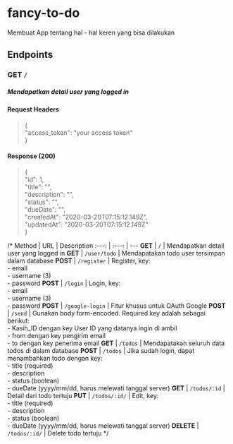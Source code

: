 # fancy-to-do
Membuat App tentang hal - hal keren yang bisa dilakukan

## Endpoints
### GET `/`
##### Mendapatkan detail user yang logged in

#### Request Headers
> { <br />
    "access_token": "your access token" <br />
> } <br />

#### Response (200)
> {<br />
    "id": 1,<br />
    "title": "<todo title>",<br />
    "description": "<todo description>",<br />
    "status": "<todo status>",<br />
    "dueDate": "<todo dueDate>",<br />
    "createdAt": "2020-03-20T07:15:12.149Z",<br />
    "updatedAt": "2020-03-20T07:15:12.149Z"<br />
 > }


/*
Method      | URL                   | Description
:---:       | :---:                 | ---
**GET**     | `/`                   | Mendapatkan detail user yang logged in
**GET**     | `/user/todo`          | Mendapatakan todo user tersimpan dalam database
**POST**    | `/register`           | Register, key: <br /> - email <br /> - username (3) <br /> - password
**POST**    | `/login`              | Login, key: <br /> - email <br /> - username (3) <br /> - password
**POST**    | `/google-login`       | Fitur khusus untuk OAuth Google
**POST**    | `/send`               | Gunakan body form-encoded. Required key adalah sebagai berikut: <br /> - Kasih_ID dengan key User ID yang datanya ingin di ambil <br /> - from dengan key pengirim email <br /> - to dengan key penerima email
**GET**     | `/todos`              | Mendapatakan seluruh data todos di dalam database
**POST**    | `/todos`              | Jika sudah login, dapat menambahkan todo dengan key: <br /> - title (required) <br /> - description <br /> - status (boolean) <br /> - dueDate (yyyy/mm/dd, harus melewati tanggal server)
**GET**     | `/todos/:id`          | Detail dari todo tertuju
**PUT**     | `/todos/:id/`         | Edit, key: <br /> - title (required) <br /> - description <br /> - status (boolean) <br /> - dueDate (yyyy/mm/dd, harus melewati tanggal server)
**DELETE**  | `/todos/:id/`         | Delete todo tertuju
*/
